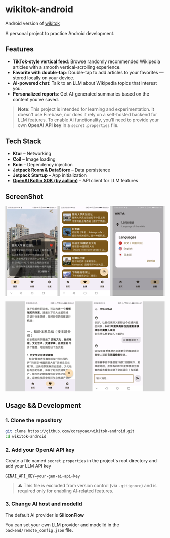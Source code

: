 # wikitok-android

Android version of [wikitok](https://github.com/IsaacGemal/wikitok)

A personal project to practice Android development.

## Features

* **TikTok-style vertical feed**: Browse randomly recommended Wikipedia articles with a smooth vertical-scrolling experience.
* **Favorite with double-tap**: Double-tap to add articles to your favorites — stored locally on your device.
* **AI-powered chat**: Talk to an LLM about Wikipedia topics that interest you.
* **Personalized reports**: Get AI-generated summaries based on the content you've saved.

> **Note**:
> This project is intended for learning and experimentation. It doesn't use Firebase, nor does it rely on a self-hosted backend for LLM features.
> To enable AI functionality, you’ll need to provide your own **OpenAI API key** in a `secret.properties` file.

## Tech Stack

* **Ktor** – Networking
* **Coil** – Image loading
* **Koin** – Dependency injection
* **Jetpack Room & DataStore** – Data persistence
* **Jetpack Startup** – App initialization
* **[OpenAI Kotlin SDK (by aallam)](https://github.com/aallam/openai-kotlin/tree/main)** – API client for LLM features


## ScreenShot

![](./screenshot/screenshot-1.png)

![](./screenshot/screenshot-2.png)

## Usage && Development

### 1. Clone the repository

```bash
git clone https://github.com/coreycao/wikitok-android.git
cd wikitok-android
```

### 2. Add your OpenAI API key

Create a file named `secret.properties` in the project's root directory and add your LLM API key

```properties
GENAI_API_KEY=your-gen-ai-api-key
```

> ⚠️ This file is excluded from version control (via `.gitignore`) and is required only for enabling AI-related features.

### 3. Change AI host and modelId

The default AI provider is **SiliconFlow**

You can set your own LLM provider and modelId in the `backend/remote_config.json` file.
